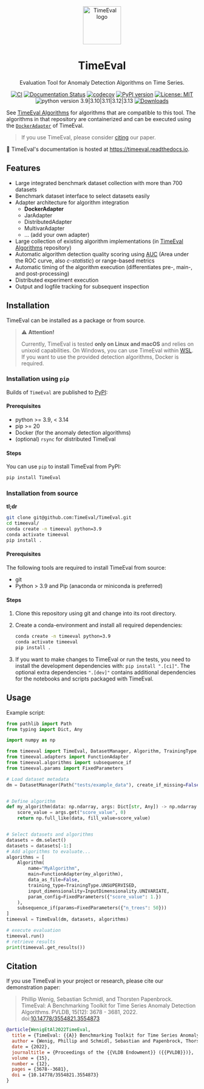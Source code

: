 <div align="center">
<img width="100px" src="https://github.com/TimeEval/TimeEval/raw/main/timeeval-icon.png" alt="TimeEval logo"/>
<h1 align="center">TimeEval</h1>
<p>
Evaluation Tool for Anomaly Detection Algorithms on Time Series.
</p>

[![CI](https://github.com/TimeEval/TimeEval/actions/workflows/build.yml/badge.svg)](https://github.com/TimeEval/TimeEval/actions/workflows/build.yml)
[![Documentation Status](https://readthedocs.org/projects/timeeval/badge/?version=latest)](https://timeeval.readthedocs.io/en/latest/?badge=latest)
[![codecov](https://codecov.io/gh/TimeEval/TimeEval/branch/main/graph/badge.svg?token=esrQJQmMQe)](https://codecov.io/gh/TimeEval/TimeEval)
[![PyPI version](https://badge.fury.io/py/TimeEval.svg)](https://badge.fury.io/py/TimeEval)
[![License: MIT](https://img.shields.io/badge/License-MIT-yellow.svg)](https://opensource.org/licenses/MIT)
![python version 3.9|3.10|3.11|3.12|3.13](https://img.shields.io/badge/python-3.7%20%7C%203.8%20%7C%203.9%20%7C%203.10%20%7C%203.11%20%7C%203.12%20%7C%203.13-blue)
[![Downloads](https://pepy.tech/badge/timeeval)](https://pepy.tech/project/timeeval)

</div>

See [TimeEval Algorithms](https://github.com/TimeEval/TimeEval-algorithms) for algorithms that are compatible to this tool.
The algorithms in that repository are containerized and can be executed using the [`DockerAdapter`](./timeeval/adapters/docker.py) of TimeEval.

> If you use TimeEval, please consider [citing](#citation) our paper.

📖 TimeEval's documentation is hosted at https://timeeval.readthedocs.io.

## Features

- Large integrated benchmark dataset collection with more than 700 datasets
- Benchmark dataset interface to select datasets easily
- Adapter architecture for algorithm integration
  - **DockerAdapter**
  - JarAdapter
  - DistributedAdapter
  - MultivarAdapter
  - ... (add your own adapter)
- Large collection of existing algorithm implementations (in [TimeEval Algorithms](https://github.com/TimeEval/TimeEval-algorithms) repository)
- Automatic algorithm detection quality scoring using [AUC](https://en.wikipedia.org/wiki/Receiver_operating_characteristic#Area_under_the_curve)
  (Area under the ROC curve, also _c-statistic_) or range-based metrics
- Automatic timing of the algorithm execution (differentiates pre-, main-, and post-processing)
- Distributed experiment execution
- Output and logfile tracking for subsequent inspection

## Installation

TimeEval can be installed as a package or from source.

> :warning: **Attention!**
>
> Currently, TimeEval is tested **only on Linux and macOS** and relies on unixoid capabilities.
> On Windows, you can use TimeEval within [WSL](https://learn.microsoft.com/windows/wsl/install).
> If you want to use the provided detection algorithms, Docker is required.

### Installation using `pip`

Builds of `TimeEval` are published to [PyPI](https://pypi.org/project/TimeEval/):

#### Prerequisites

- python >= 3.9, < 3.14
- pip >= 20
- Docker (for the anomaly detection algorithms)
- (optional) `rsync` for distributed TimeEval

#### Steps

You can use `pip` to install TimeEval from PyPI:

```sh
pip install TimeEval
```

### Installation from source

**tl;dr**

```bash
git clone git@github.com:TimeEval/TimeEval.git
cd timeeval/
conda create -n timeeval python=3.9
conda activate timeeval
pip install .
```

#### Prerequisites

The following tools are required to install TimeEval from source:

- git
- Python > 3.9 and Pip (anaconda or miniconda is preferred)

#### Steps

1. Clone this repository using git and change into its root directory.

2. Create a conda-environment and install all required dependencies:

   ```sh
   conda create -n timeeval python=3.9
   conda activate timeeval
   pip install .
   ```

3. If you want to make changes to TimeEval or run the tests, you need to install the development dependencies with: `pip install ".[ci]"`.
   The optional extra dependencies `".[dev]"` contains additional dependencies for the notebooks and scripts packaged with TimeEval.

## Usage

Example script:

```python
from pathlib import Path
from typing import Dict, Any

import numpy as np

from timeeval import TimeEval, DatasetManager, Algorithm, TrainingType, InputDimensionality
from timeeval.adapters import FunctionAdapter
from timeeval.algorithms import subsequence_if
from timeeval.params import FixedParameters

# Load dataset metadata
dm = DatasetManager(Path("tests/example_data"), create_if_missing=False)


# Define algorithm
def my_algorithm(data: np.ndarray, args: Dict[str, Any]) -> np.ndarray:
    score_value = args.get("score_value", 0)
    return np.full_like(data, fill_value=score_value)


# Select datasets and algorithms
datasets = dm.select()
datasets = datasets[-1:]
# Add algorithms to evaluate...
algorithms = [
    Algorithm(
        name="MyAlgorithm",
        main=FunctionAdapter(my_algorithm),
        data_as_file=False,
        training_type=TrainingType.UNSUPERVISED,
        input_dimensionality=InputDimensionality.UNIVARIATE,
        param_config=FixedParameters({"score_value": 1.})
    ),
    subsequence_if(params=FixedParameters({"n_trees": 50}))
]
timeeval = TimeEval(dm, datasets, algorithms)

# execute evaluation
timeeval.run()
# retrieve results
print(timeeval.get_results())
```

## Citation

If you use TimeEval in your project or research, please cite our demonstration paper:

> Phillip Wenig, Sebastian Schmidl, and Thorsten Papenbrock.
> TimeEval: A Benchmarking Toolkit for Time Series Anomaly Detection Algorithms. PVLDB, 15(12): 3678 - 3681, 2022.
> doi:[10.14778/3554821.3554873](https://doi.org/10.14778/3554821.3554873)

```bibtex
@article{WenigEtAl2022TimeEval,
  title = {TimeEval: {{A}} Benchmarking Toolkit for Time Series Anomaly Detection Algorithms},
  author = {Wenig, Phillip and Schmidl, Sebastian and Papenbrock, Thorsten},
  date = {2022},
  journaltitle = {Proceedings of the {{VLDB Endowment}} ({{PVLDB}})},
  volume = {15},
  number = {12},
  pages = {3678--3681},
  doi = {10.14778/3554821.3554873}
}
```
